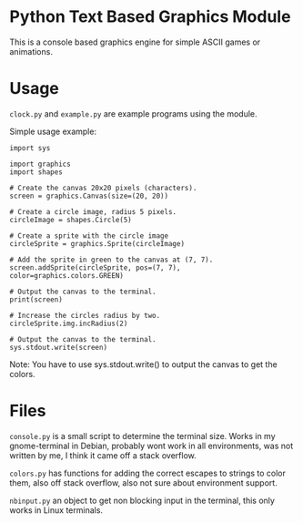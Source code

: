 Python Text Based Graphics Module
=================================

This is a console based graphics engine for simple ASCII games or animations.

Usage
=====

`clock.py` and `example.py` are example programs using the module.

Simple usage example:

```
import sys

import graphics
import shapes

# Create the canvas 20x20 pixels (characters).
screen = graphics.Canvas(size=(20, 20))

# Create a circle image, radius 5 pixels.
circleImage = shapes.Circle(5)

# Create a sprite with the circle image
circleSprite = graphics.Sprite(circleImage)

# Add the sprite in green to the canvas at (7, 7).
screen.addSprite(circleSprite, pos=(7, 7), color=graphics.colors.GREEN)

# Output the canvas to the terminal.
print(screen)

# Increase the circles radius by two.
circleSprite.img.incRadius(2)

# Output the canvas to the terminal.
sys.stdout.write(screen)
```

Note: You have to use sys.stdout.write() to output the canvas to get the colors.

Files
=====

`console.py` is a small script to determine the terminal size. Works in my gnome-terminal in Debian, probably wont work in all environments, was not written by me, I think it came off a stack overflow.

`colors.py` has functions for adding the correct escapes to strings to color them, also off stack overflow, also not sure about environment support.

`nbinput.py` an object to get non blocking input in the terminal, this only works in Linux terminals.